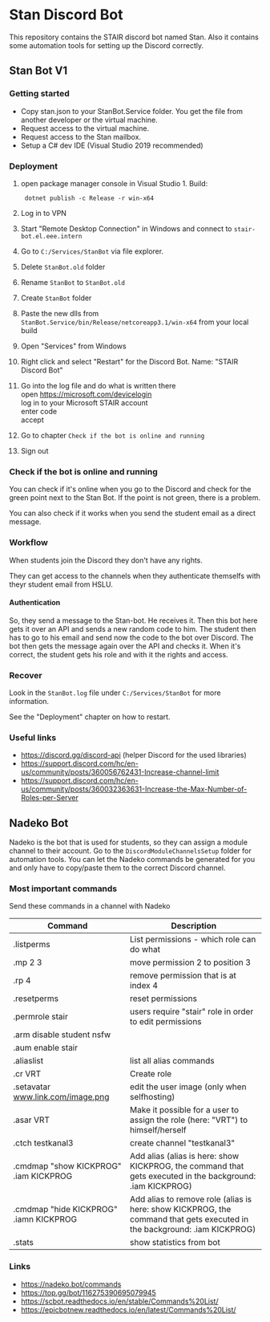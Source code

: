 # Stan Discord Bot

This repository contains the STAIR discord bot named Stan.
Also it contains some automation tools for setting up the Discord correctly.

## Stan Bot V1

### Getting started

* Copy stan.json to your StanBot.Service folder.
  You get the file from another developer or the virtual machine.
* Request access to the virtual machine.
* Request access to the Stan mailbox.
* Setup a C# dev IDE (Visual Studio 2019 recommended)

### Deployment

1. open package manager console in Visual Studio 1. Build:

        dotnet publish -c Release -r win-x64

2. Log in to VPN
3. Start "Remote Desktop Connection" in Windows and connect to `stair-bot.el.eee.intern`
4. Go to `C:/Services/StanBot` via file explorer.
5. Delete `StanBot.old` folder
6. Rename `StanBot` to `StanBot.old`
7. Create `StanBot` folder
8. Paste the new dlls from `StanBot.Service/bin/Release/netcoreapp3.1/win-x64` from your local build
9. Open "Services" from Windows
10. Right click and select "Restart" for the Discord Bot. Name: "STAIR Discord Bot"
11. Go into the log file and do what is written there\
    open <https://microsoft.com/devicelogin>\
    log in to your Microsoft STAIR account\
    enter code\
    accept
12. Go to chapter `Check if the bot is online and running`
13. Sign out

### Check if the bot is online and running

You can check if it's online when you go to the Discord and check for the green point next to the Stan Bot.
If the point is not green, there is a problem.

You can also check if it works when you send the student email as a direct message.

### Workflow

When students join the Discord they don't have any rights.

They can get access to the channels when they authenticate themselfs with theyr student email from HSLU.

#### Authentication

So, they send a message to the Stan-bot. He receives it.
Then this bot here gets it over an API and sends a new random code to him.
The student then has to go to his email and send now the code to the bot over Discord.
The bot then gets the message again over the API and checks it.
When it's correct, the student gets his role and with it the rights and access.

### Recover

Look in the `StanBot.log` file under `C:/Services/StanBot` for more information.

See the "Deployment" chapter on how to restart.

### Useful links

* <https://discord.gg/discord-api> (helper Discord for the used libraries)
* <https://support.discord.com/hc/en-us/community/posts/360056762431-Increase-channel-limit>
* <https://support.discord.com/hc/en-us/community/posts/360032363631-Increase-the-Max-Number-of-Roles-per-Server>

## Nadeko Bot

Nadeko is the bot that is used for students, so they can assign a module channel to their account.
Go to the `DiscordModuleChannelsSetup` folder for automation tools.
You can let the Nadeko commands be generated for you and only have to copy/paste them to the correct Discord channel.

### Most important commands

Send these commands in a channel with Nadeko

| Command | Description |
| ------- | ----------- |
| .listperms | List permissions - which role can do what |
| .mp 2 3 | move permission 2 to position 3 |
| .rp 4 | remove permission that is at index 4 |
| .resetperms | reset permissions |
| .permrole stair | users require "stair" role in order to edit permissions |
| .arm disable student nsfw | |
| .aum enable stair | |
| .aliaslist | list all alias commands |
| .cr VRT | Create role |
| .setavatar www.link.com/image.png | edit the user image (only when selfhosting) |
| .asar VRT | Make it possible for a user to assign the role (here: "VRT") to himself/herself |
| .ctch testkanal3 | create channel "testkanal3" |
| .cmdmap "show KICKPROG" .iam KICKPROG | Add alias (alias is here: show KICKPROG, the command that gets executed in the background: .iam KICKPROG) |
| .cmdmap "hide KICKPROG" .iamn KICKPROG | Add alias to remove role (alias is here: show KICKPROG, the command that gets executed in the background: .iam KICKPROG) |
| .stats | show statistics from bot |

### Links

* <https://nadeko.bot/commands>
* <https://top.gg/bot/116275390695079945>
* <https://scbot.readthedocs.io/en/stable/Commands%20List/>
* <https://epicbotnew.readthedocs.io/en/latest/Commands%20List/>

